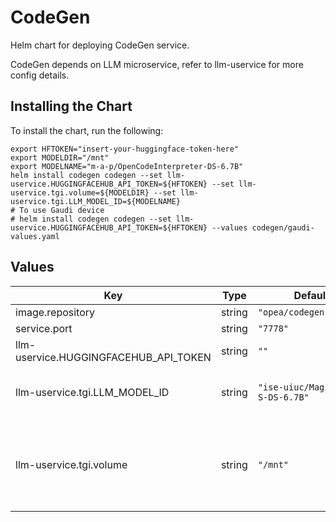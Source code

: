# CodeGen

Helm chart for deploying CodeGen service.

CodeGen depends on LLM microservice, refer to llm-uservice for more config details.

## Installing the Chart

To install the chart, run the following:

```console
export HFTOKEN="insert-your-huggingface-token-here"
export MODELDIR="/mnt"
export MODELNAME="m-a-p/OpenCodeInterpreter-DS-6.7B"
helm install codegen codegen --set llm-uservice.HUGGINGFACEHUB_API_TOKEN=${HFTOKEN} --set llm-uservice.tgi.volume=${MODELDIR} --set llm-uservice.tgi.LLM_MODEL_ID=${MODELNAME}
# To use Gaudi device
# helm install codegen codegen --set llm-uservice.HUGGINGFACEHUB_API_TOKEN=${HFTOKEN} --values codegen/gaudi-values.yaml
```

## Values

| Key                                   | Type   | Default                          | Description                                                                                                                              |
| ------------------------------------- | ------ | -------------------------------- | ---------------------------------------------------------------------------------------------------------------------------------------- |
| image.repository                      | string | `"opea/codegen:latest"`          |                                                                                                                                          |
| service.port                          | string | `"7778"`                         |                                                                                                                                          |
| llm-uservice.HUGGINGFACEHUB_API_TOKEN | string | `""`                             | Your own Hugging Face API token                                                                                                          |
| llm-uservice.tgi.LLM_MODEL_ID         | string | `"ise-uiuc/Magicoder-S-DS-6.7B"` | Models id from https://huggingface.co/, or predownloaded model directory                                                                 |
| llm-uservice.tgi.volume               | string | `"/mnt"`                         | Cached models directory, tgi will not download if the model is cached here. The "volume" will be mounted to container as /data directory |
